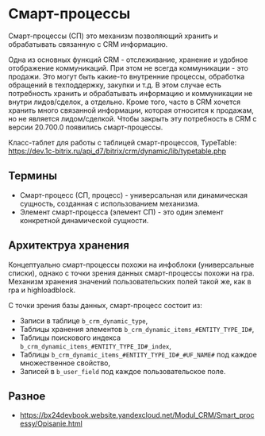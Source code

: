 # Смарт-процессы
Смарт-процессы (СП) это механизм позволяющий хранить и обрабатывать связанную с CRM информацию.

Одна из основных функций CRM - отслеживание, хранение и удобное отображение коммуникаций. При этом не всегда коммуникации - это продажи. Это могут быть какие-то внутренние процессы, обработка обращений в техподдержку, закупки и т.д. В этом случае есть потребность хранить и обрабатывать информацию и коммуникации не внутри лидов/сделок, а отдельно. Кроме того, часто в CRM хочется хранить много связанной информации, которая относится к продажам, но не является лидом/сделкой. Чтобы закрыть эту потребность в CRM с версии 20.700.0 появились смарт-процессы.

Класс-таблет для работы с таблицей смарт-процессов, TypeTable: https://dev.1c-bitrix.ru/api_d7/bitrix/crm/dynamic/lib/typetable.php  

## Термины
- Смарт-процесс (СП, процесс) - универсальная или динамическая сущность, созданная с использованием механизма.
- Элемент смарт-процесса (элемент СП) - это один элемент конкретной динамической сущности.

## Архитектруа хранения
Концептуально смарт-процессы похожи на инфоблоки (универсальные списки), однако с точки зрения данных смарт-процессы похожи на rpa. Механизм хранения значений пользовательских полей такой же, как в rpa и highloadblock.

С точки зрения базы данных, смарт-процесс состоит из:
- Записи в таблице `b_crm_dynamic_type`,
- Таблицы хранения элементов `b_crm_dynamic_items_#ENTITY_TYPE_ID#`,
- Таблицы поискового индекса `b_crm_dynamic_items_#ENTITY_TYPE_ID#_index`,
- Таблицы `b_crm_dynamic_items_#ENTITY_TYPE_ID#_#UF_NAME#` под каждое множественное свойство,
- Записей в `b_user_field` под каждое пользовательское поле.

## Разное
- https://bx24devbook.website.yandexcloud.net/Modul_CRM/Smart_processy/Opisanie.html
